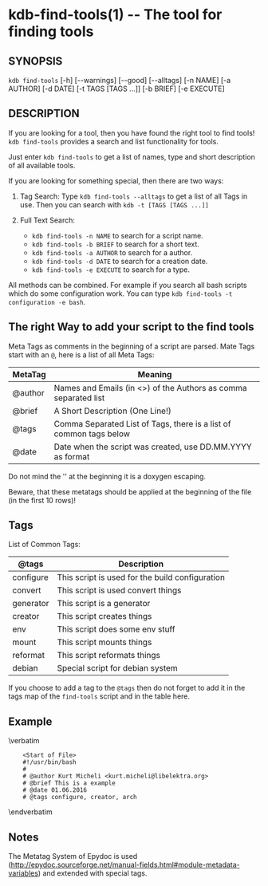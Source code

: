 kdb-find-tools(1) -- The tool for finding tools
================================================================

## SYNOPSIS

`kdb find-tools` [-h] [--warnings] [--good] [--alltags] [-n NAME] [-a AUTHOR] [-d DATE] [-t TAGS [TAGS ...]] [-b BRIEF] [-e EXECUTE]

## DESCRIPTION

If you are looking for a tool, then you have found the right tool to find tools!
`kdb find-tools` provides a search and list functionality for tools.

Just enter `kdb find-tools` to get a list of names, type and short description of all available tools.

If you are looking for something special, then there are two ways:

1. Tag Search:
   Type `kdb find-tools --alltags` to get a list of all Tags in use.
   Then you can search with `kdb -t [TAGS [TAGS ...]]`

2. Full Text Search:
   * `kdb find-tools -n NAME` to search for a script name.
   * `kdb find-tools -b BRIEF` to search for a short text.
   * `kdb find-tools -a AUTHOR` to search for a author.
   * `kdb find-tools -d DATE` to search for a creation date.
   * `kdb find-tools -e EXECUTE` to search for a type.

All methods can be combined. For example if you search all bash scripts which do some configuration work.
You can type `kdb find-tools -t configuration -e bash`.

## The right Way to add your script to the find tools ##

Meta Tags as comments in the beginning of a script are parsed.
Mate Tags start with an `@`, here is a list of all Meta Tags:

| MetaTag   | Meaning                                                              |
|-----------|----------------------------------------------------------------------|
| \@author  | Names and Emails (in <>) of the Authors as comma separated list      |
| \@brief   | A Short Description (One Line!)                                      |
| \@tags    | Comma Separated List of Tags, there is a list of common tags below   |
| \@date    | Date when the script was created, use DD.MM.YYYY as format           |

Do not mind the '\' at the beginning it is a doxygen escaping.

Beware, that these metatags should be applied at the beginning of the file (in the first 10 rows)!

## Tags ##

List of Common Tags:

| \@tags     | Description                                     |
|-----------|-------------------------------------------------|
| configure | This script is used for the build configuration |
| convert   | This script is used convert things              |
| generator | This script is a generator                      |
| creator   | This script creates things                      |
| env       | This script does some env stuff                 |
| mount     | This script mounts things                       |
| reformat  | This script reformats things                    |
| debian    | Special script for debian system                |


If you choose to add a tag to the `@tags` then do not forget to add it in the tags map of the `find-tools` script
and in the table here.

## Example ##

\verbatim

        <Start of File>
        #!/usr/bin/bash
        #
        # @author Kurt Micheli <kurt.micheli@libelektra.org>
        # @brief This is a example
        # @date 01.06.2016
        # @tags configure, creator, arch

\endverbatim


## Notes ##

The Metatag System of Epydoc is used (http://epydoc.sourceforge.net/manual-fields.html#module-metadata-variables)
and extended with special tags.
